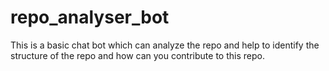 # repo_analyser_bot
This is a basic chat bot which can analyze the repo and help to identify the structure of the repo and how can you contribute to  this repo.
